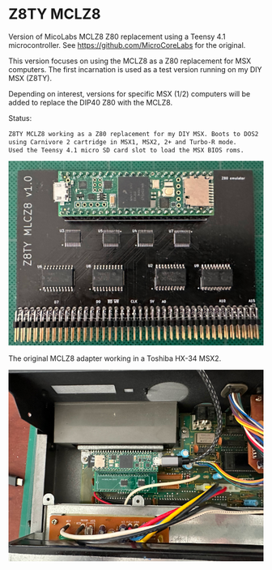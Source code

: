 # Z8TY MCLZ8

Version of MicoLabs MCLZ8 Z80 replacement using a Teensy 4.1 microcontroller.
See https://github.com/MicroCoreLabs for the original.

This version focuses on using the MCLZ8 as a Z80 replacement for MSX computers.
The first incarnation is used as a test version running on my DIY MSX (Z8TY).

Depending on interest, versions for specific MSX (1/2) computers will be added to replace the DIP40 Z80 with the MCLZ8.

Status:

    Z8TY MCLZ8 working as a Z80 replacement for my DIY MSX. Boots to DOS2 using Carnivore 2 cartridge in MSX1, MSX2, 2+ and Turbo-R mode.
    Used the Teensy 4.1 micro SD card slot to load the MSX BIOS roms.


![Z8TY MCLZ8 v1 PCB](pcb/z8ty-mclz8-800.png)

The original MCLZ8 adapter working in a Toshiba HX-34 MSX2.

![Original MCLZ8 adapter in a Toshiba HX-34](org-pcb/mclz8-hx34-800.png)
